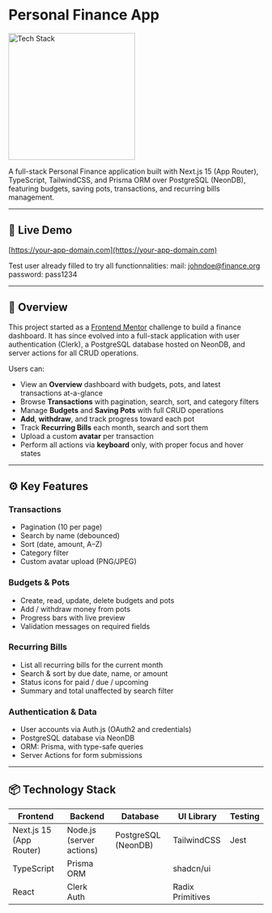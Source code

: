 # Personal Finance App

<img src="https://img.shields.io/badge/stack-Next.js%20%7C%20TypeScript%20%7C%20TailwindCSS-000?logo=next.js&logoColor=white&labelColor=000000&color=007ACC" alt="Tech Stack" width="250" />

A full-stack Personal Finance application built with Next.js 15 (App Router), TypeScript, TailwindCSS, and Prisma ORM over PostgreSQL (NeonDB), featuring budgets, saving pots, transactions, and recurring bills management.

---

## 🔗 Live Demo

[https://your-app-domain.com](https://your-app-domain.com)

Test user already filled to try all functionnalities:
mail: johndoe@finance.org
password: pass1234

---

## 🚀 Overview

This project started as a [Frontend Mentor](https://www.frontendmentor.io/) challenge to build a finance dashboard. It has since evolved into a full-stack application with user authentication (Clerk), a PostgreSQL database hosted on NeonDB, and server actions for all CRUD operations.

Users can:

- View an **Overview** dashboard with budgets, pots, and latest transactions at-a-glance
- Browse **Transactions** with pagination, search, sort, and category filters
- Manage **Budgets** and **Saving Pots** with full CRUD operations
- **Add**, **withdraw**, and track progress toward each pot
- Track **Recurring Bills** each month, search and sort them
- Upload a custom **avatar** per transaction
- Perform all actions via **keyboard** only, with proper focus and hover states

---

## ⚙️ Key Features

### Transactions

- Pagination (10 per page)
- Search by name (debounced)
- Sort (date, amount, A–Z)
- Category filter
- Custom avatar upload (PNG/JPEG)

### Budgets & Pots

- Create, read, update, delete budgets and pots
- Add / withdraw money from pots
- Progress bars with live preview
- Validation messages on required fields

### Recurring Bills

- List all recurring bills for the current month
- Search & sort by due date, name, or amount
- Status icons for paid / due / upcoming
- Summary and total unaffected by search filter

### Authentication & Data

- User accounts via Auth.js (OAuth2 and credentials)
- PostgreSQL database via NeonDB
- ORM: Prisma, with type-safe queries
- Server Actions for form submissions

---

## 📦 Technology Stack

| Frontend                | Backend                  | Database            | UI Library       | Testing |
| ----------------------- | ------------------------ | ------------------- | ---------------- | ------- |
| Next.js 15 (App Router) | Node.js (server actions) | PostgreSQL (NeonDB) | TailwindCSS      | Jest    |
| TypeScript              | Prisma ORM               |                     | shadcn/ui        |         |
| React                   | Clerk Auth               |                     | Radix Primitives |         |
